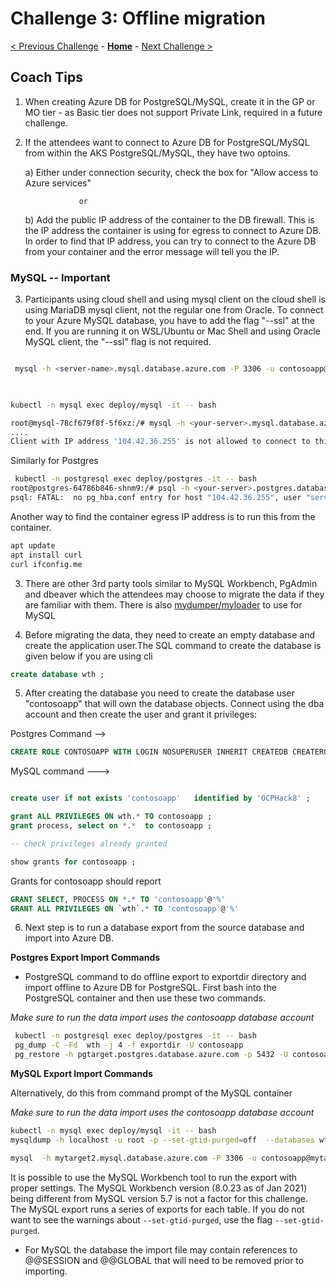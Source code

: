 # Challenge 3: Offline migration

[< Previous Challenge](./02-size-analysis.md) - **[Home](./README.md)** - [Next Challenge >](./04-offline-cutover-validation.md)

## Coach Tips

1. When creating Azure DB for PostgreSQL/MySQL, create it in the GP or MO tier - as Basic tier does not support Private Link, required in a future challenge.

2. If the attendees want to connect to Azure DB for PostgreSQL/MySQL from within the AKS PostgreSQL/MySQL, they have two optoins.

     a)  Either under connection security, check the box for "Allow access to Azure services" 

                   or

    b) Add the public IP address of the container to the DB firewall.  This is the IP address the container is using for egress to connect to Azure DB. 
    In order to find that IP address, you can try to connect to the Azure DB from your container and the error message will tell you the IP.  
    
### MySQL -- Important 
 
3. Participants using cloud shell and using mysql client on the cloud shell is using MariaDB mysql client, not the regular one from Oracle.  To connect to your Azure MySQL database, you have to add the flag "--ssl" at the end. If you are running it on WSL/Ubuntu or Mac Shell and using Oracle MySQL client, the "--ssl" flag is not required.

```bash

 mysql -h <server-name>.mysql.database.azure.com -P 3306 -u contosoapp@<server-name> -pOCPHack8 --ssl            
 
 ```
 

```bash

kubectl -n mysql exec deploy/mysql -it -- bash

root@mysql-78cf679f8f-5f6xz:/# mysql -h <your-server>.mysql.database.azure.com -P 3306 -u <username>@<your-server> -p
....
Client with IP address '104.42.36.255' is not allowed to connect to this MySQL server.

```

Similarly for Postgres

```bash
 kubectl -n postgresql exec deploy/postgres -it -- bash
root@postgres-64786b846-shnm9:/# psql -h <your-server>.postgres.database.azure.com -p 5432 -U <username>@<your-server> -d postgres
psql: FATAL:  no pg_hba.conf entry for host "104.42.36.255", user "serveradmin", database "postgres", SSL on

```

Another way to find the container egress IP address is to run this from the container.


```bash
apt update
apt install curl
curl ifconfig.me
```

3. There are other 3rd party tools similar to MySQL Workbench, PgAdmin and dbeaver which the attendees may choose to migrate the data if they are familiar with them. There is also [mydumper/myloader](https://centminmod.com/mydumper.html) to use for MySQL


4. Before migrating the data, they need to create an empty database and create the application user.The SQL command to create the database is given below if you are using cli



```sql
create database wth ;
```

5. After creating the database you need to create the database user "contosoapp" that will own the database objects. Connect using the dba account and then create the user and grant it privileges:

Postgres Command -->

```sql
CREATE ROLE CONTOSOAPP WITH LOGIN NOSUPERUSER INHERIT CREATEDB CREATEROLE NOREPLICATION PASSWORD 'OCPHack8';
```

MySQL command --->

```sql

create user if not exists 'contosoapp'   identified by 'OCPHack8' ;

grant ALL PRIVILEGES ON wth.* TO contosoapp ;
grant process, select on *.*  to contosoapp ;

-- check privileges already granted

show grants for contosoapp ;

```


Grants for contosoapp should report


```sql
GRANT SELECT, PROCESS ON *.* TO 'contosoapp'@'%'
GRANT ALL PRIVILEGES ON `wth`.* TO 'contosoapp'@'%'
```


6. Next step is to run a database export from the source database and import into Azure DB. 

**Postgres Export Import Commands**

* PostgreSQL command to do offline export to exportdir directory and import offline to Azure DB for PostgreSQL. First bash into the PostgreSQL container and then use these two commands.

*Make sure to run the data import uses the contosoapp database account*

```bash
 kubectl -n postgresql exec deploy/postgres -it -- bash
 pg_dump -C -Fd  wth -j 4 -f exportdir -U contosoapp
 pg_restore -h pgtarget.postgres.database.azure.com -p 5432 -U contosoapp@pgtarget -d wth -Fd exportdir
```

**MySQL Export Import Commands**

 Alternatively, do this from command prompt of the MySQL container

*Make sure to run the data import uses the contosoapp database account*


 ```bash
 kubectl -n mysql exec deploy/mysql -it -- bash
 mysqldump -h localhost -u root -p --set-gtid-purged=off  --databases wth >dump_data.sql
 
 mysql  -h mytarget2.mysql.database.azure.com -P 3306 -u contosoapp@mytarget2 -pOCPHack8  <dump_data.sql
 ```
 
 It is possible to use the MySQL Workbench tool to run the export with proper settings. The MySQL Workbench version (8.0.23 as of Jan 2021) being different from MySQL version 5.7 is not a factor for this challenge. The MySQL export runs a series of exports for each table. If you do not want to see the warnings about `--set-gtid-purged`, use the flag  `--set-gtid-purged`.
 
 * For MySQL the database the import file may contain references to @@SESSION and @@GLOBAL that will need to be removed prior to importing.


 




